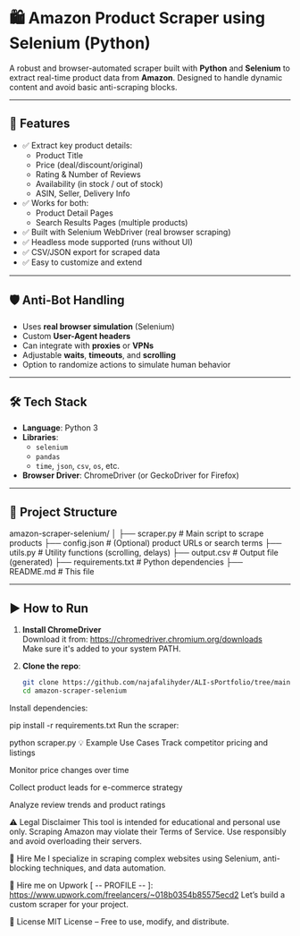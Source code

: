 
# 🛍️ Amazon Product Scraper using Selenium (Python)

A robust and browser-automated scraper built with **Python** and **Selenium** to extract real-time product data from **Amazon**. Designed to handle dynamic content and avoid basic anti-scraping blocks.

---

## 🚀 Features

- ✅ Extract key product details:
  - Product Title
  - Price (deal/discount/original)
  - Rating & Number of Reviews
  - Availability (in stock / out of stock)
  - ASIN, Seller, Delivery Info
- ✅ Works for both:
  - Product Detail Pages
  - Search Results Pages (multiple products)
- ✅ Built with Selenium WebDriver (real browser scraping)
- ✅ Headless mode supported (runs without UI)
- ✅ CSV/JSON export for scraped data
- ✅ Easy to customize and extend

---

## 🛡️ Anti-Bot Handling

- Uses **real browser simulation** (Selenium)
- Custom **User-Agent headers**
- Can integrate with **proxies** or **VPNs**
- Adjustable **waits**, **timeouts**, and **scrolling**
- Option to randomize actions to simulate human behavior

---

## 🛠️ Tech Stack

- **Language**: Python 3
- **Libraries**:
  - `selenium`
  - `pandas`
  - `time`, `json`, `csv`, `os`, etc.
- **Browser Driver**: ChromeDriver (or GeckoDriver for Firefox)

---

## 📁 Project Structure



amazon-scraper-selenium/
│
├── scraper.py # Main script to scrape products
├── config.json # (Optional) product URLs or search terms
├── utils.py # Utility functions (scrolling, delays)
├── output.csv # Output file (generated)
├── requirements.txt # Python dependencies
├── README.md # This file

---

## ▶️ How to Run

1. **Install ChromeDriver**  
   Download it from: https://chromedriver.chromium.org/downloads  
   Make sure it's added to your system PATH.

2. **Clone the repo**:
   ```bash
   git clone https://github.com/najafalihyder/ALI-sPortfolio/tree/main/AmazonScraper.git
   cd amazon-scraper-selenium
Install dependencies:

pip install -r requirements.txt
Run the scraper:


python scraper.py
💡 Example Use Cases
Track competitor pricing and listings

Monitor price changes over time

Collect product leads for e-commerce strategy

Analyze review trends and product ratings

⚠️ Legal Disclaimer
This tool is intended for educational and personal use only. Scraping Amazon may violate their Terms of Service. Use responsibly and avoid overloading their servers.

🤝 Hire Me
I specialize in scraping complex websites using Selenium, anti-blocking techniques, and data automation.

📩 Hire me on Upwork  [ -- PROFILE -- ]: https://www.upwork.com/freelancers/~018b0354b85575ecd2
Let’s build a custom scraper for your project.

📜 License
MIT License – Free to use, modify, and distribute.
